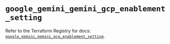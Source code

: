 # `google_gemini_gemini_gcp_enablement_setting`

Refer to the Terraform Registry for docs: [`google_gemini_gemini_gcp_enablement_setting`](https://registry.terraform.io/providers/hashicorp/google-beta/6.29.0/docs/resources/google_gemini_gemini_gcp_enablement_setting).
